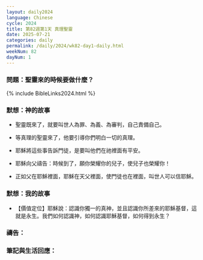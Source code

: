 ```yaml
---
layout: daily2024
language: Chinese
cycle: 2024
title: 第82週第1天 真理聖靈
date: 2025-07-21
categories: daily
permalink: /daily/2024/wk82-day1-daily.html
weekNum: 82
dayNum: 1
---
```


### 問題：聖靈來的時候要做什麼？

{% include BibleLinks2024.html %}

### 默想：神的故事
+ 聖靈既來了，就要叫世人為罪、為義、為審判，自己責備自己。

+ 等真理的聖靈來了，他要引導你們明白一切的真理。

+ 耶穌將這些事告訴門徒，是要叫他們在祂裡面有平安。

+ 耶穌向父禱告：時候到了，願你榮耀你的兒子，使兒子也榮耀你！

+ 正如父在耶穌裡面，耶穌在天父裡面，使門徒也在裡面，叫世人可以信耶穌。


### 默想：我的故事
+ 【價值定位】耶穌說：認識你獨一的真神，並且認識你所差來的耶穌基督，這就是永生。我們如何認識神，如何認識耶穌基督，如何得到永生？


### 禱告：

### 筆記與生活回應：

